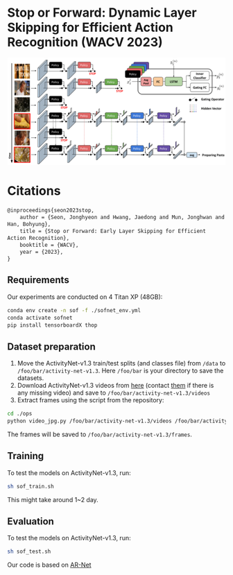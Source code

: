 # Stop or Forward: Dynamic Layer Skipping for Efficient Action Recognition (WACV 2023)

![Framework](./architecture.png)

# Citations
```
@inproceedings{seon2023stop,
    author = {Seon, Jonghyeon and Hwang, Jaedong and Mun, Jonghwan and Han, Bohyung},
    title = {Stop or Forward: Early Layer Skipping for Efficient Action Recognition},
    booktitle = {WACV},
    year = {2023},
}   
```

## Requirements
Our experiments are conducted on 4 Titan XP (48GB):
```bash
conda env create -n sof -f ./sofnet_env.yml
conda activate sofnet
pip install tensorboardX thop 
```

## Dataset preparation
1. Move the ActivityNet-v1.3 train/test splits (and classes file) from `/data` to  `/foo/bar/activity-net-v1.3`. Here `/foo/bar` is your directory to save the datasets.
2. Download ActivityNet-v1.3 videos from [here](http://activity-net.org/download.html) (contact [them](http://activity-net.org/people.html) if there is any missing video) and save to `/foo/bar/activity-net-v1.3/videos`
3. Extract frames using the script from the repository:
``` bash
cd ./ops
python video_jpg.py /foo/bar/activity-net-v1.3/videos /foo/bar/activity-net-v1.3/frames  --parallel
```

The frames will be saved to `/foo/bar/activity-net-v1.3/frames`.


## Training
To test the models on ActivityNet-v1.3, run:
```bash
sh sof_train.sh 
```
This might take around 1~2 day.

##  Evaluation
To test the models on ActivityNet-v1.3, run:
```bash
sh sof_test.sh 
```



Our code is based on [AR-Net](https://github.com/mengyuest/AR-Net.git)
